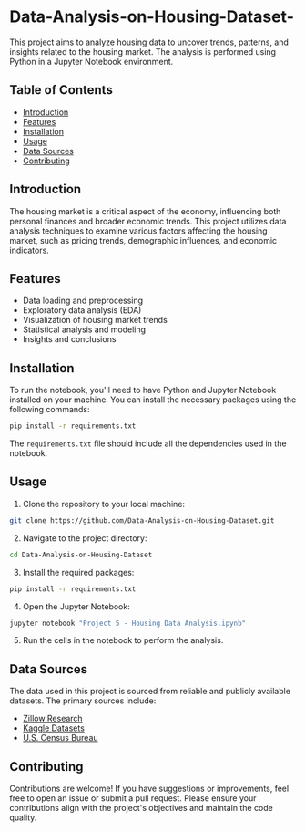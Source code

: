 # Data-Analysis-on-Housing-Dataset-

This project aims to analyze housing data to uncover trends, patterns, and insights related to the housing market. The analysis is performed using Python in a Jupyter Notebook environment.

## Table of Contents

- [Introduction](#introduction)
- [Features](#features)
- [Installation](#installation)
- [Usage](#usage)
- [Data Sources](#data-sources)
- [Contributing](#contributing)

## Introduction

The housing market is a critical aspect of the economy, influencing both personal finances and broader economic trends. This project utilizes data analysis techniques to examine various factors affecting the housing market, such as pricing trends, demographic influences, and economic indicators.

## Features

- Data loading and preprocessing
- Exploratory data analysis (EDA)
- Visualization of housing market trends
- Statistical analysis and modeling
- Insights and conclusions

## Installation

To run the notebook, you'll need to have Python and Jupyter Notebook installed on your machine. You can install the necessary packages using the following commands:

```bash
pip install -r requirements.txt
```

The `requirements.txt` file should include all the dependencies used in the notebook.

## Usage

1. Clone the repository to your local machine:

```bash
git clone https://github.com/Data-Analysis-on-Housing-Dataset.git
```

2. Navigate to the project directory:

```bash
cd Data-Analysis-on-Housing-Dataset
```

3. Install the required packages:

```bash
pip install -r requirements.txt
```

4. Open the Jupyter Notebook:

```bash
jupyter notebook "Project 5 - Housing Data Analysis.ipynb"
```

5. Run the cells in the notebook to perform the analysis.

## Data Sources

The data used in this project is sourced from reliable and publicly available datasets. The primary sources include:

- [Zillow Research](https://www.zillow.com/research/data/)
- [Kaggle Datasets](https://www.kaggle.com/datasets)
- [U.S. Census Bureau](https://www.census.gov/data.html)

## Contributing

Contributions are welcome! If you have suggestions or improvements, feel free to open an issue or submit a pull request. Please ensure your contributions align with the project's objectives and maintain the code quality.
